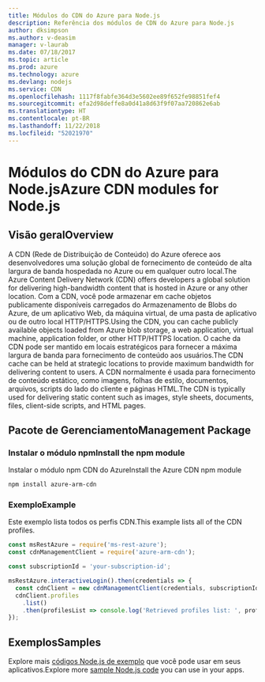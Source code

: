 ```yaml
---
title: Módulos do CDN do Azure para Node.js
description: Referência dos módulos de CDN do Azure para Node.js
author: dksimpson
ms.author: v-deasim
manager: v-laurab
ms.date: 07/18/2017
ms.topic: article
ms.prod: azure
ms.technology: azure
ms.devlang: nodejs
ms.service: CDN
ms.openlocfilehash: 1117f8fabfe364d3e5602ee89f652fe98851fef4
ms.sourcegitcommit: efa2d98deffe8a0d41a8d63f9f07aa720862e6ab
ms.translationtype: HT
ms.contentlocale: pt-BR
ms.lasthandoff: 11/22/2018
ms.locfileid: "52021970"
---
```

# <a name="azure-cdn-modules-for-nodejs"></a><span data-ttu-id="04a39-103">Módulos do CDN do Azure para Node.js</span><span class="sxs-lookup"><span data-stu-id="04a39-103">Azure CDN modules for Node.js</span></span>

## <a name="overview"></a><span data-ttu-id="04a39-104">Visão geral</span><span class="sxs-lookup"><span data-stu-id="04a39-104">Overview</span></span>

<span data-ttu-id="04a39-105">A CDN (Rede de Distribuição de Conteúdo) do Azure oferece aos desenvolvedores uma solução global de fornecimento de conteúdo de alta largura de banda hospedada no Azure ou em qualquer outro local.</span><span class="sxs-lookup"><span data-stu-id="04a39-105">The Azure Content Delivery Network (CDN) offers developers a global solution for delivering high-bandwidth content that is hosted in Azure or any other location.</span></span> <span data-ttu-id="04a39-106">Com a CDN, você pode armazenar em cache objetos publicamente disponíveis carregados do Armazenamento de Blobs do Azure, de um aplicativo Web, da máquina virtual, de uma pasta de aplicativo ou de outro local HTTP/HTTPS.</span><span class="sxs-lookup"><span data-stu-id="04a39-106">Using the CDN, you can cache publicly available objects loaded from Azure blob storage, a web application, virtual machine, application folder, or other HTTP/HTTPS location.</span></span> <span data-ttu-id="04a39-107">O cache da CDN pode ser mantido em locais estratégicos para fornecer a máxima largura de banda para fornecimento de conteúdo aos usuários.</span><span class="sxs-lookup"><span data-stu-id="04a39-107">The CDN cache can be held at strategic locations to provide maximum bandwidth for delivering content to users.</span></span> <span data-ttu-id="04a39-108">A CDN normalmente é usada para fornecimento de conteúdo estático, como imagens, folhas de estilo, documentos, arquivos, scripts do lado do cliente e páginas HTML.</span><span class="sxs-lookup"><span data-stu-id="04a39-108">The CDN is typically used for delivering static content such as images, style sheets, documents, files, client-side scripts, and HTML pages.</span></span>

## <a name="management-package"></a><span data-ttu-id="04a39-109">Pacote de Gerenciamento</span><span class="sxs-lookup"><span data-stu-id="04a39-109">Management Package</span></span>

### <a name="install-the-npm-module"></a><span data-ttu-id="04a39-110">Instalar o módulo npm</span><span class="sxs-lookup"><span data-stu-id="04a39-110">Install the npm module</span></span>

<span data-ttu-id="04a39-111">Instalar o módulo npm CDN do Azure</span><span class="sxs-lookup"><span data-stu-id="04a39-111">Install the Azure CDN npm module</span></span>

```bash
npm install azure-arm-cdn
```

### <a name="example"></a><span data-ttu-id="04a39-112">Exemplo</span><span class="sxs-lookup"><span data-stu-id="04a39-112">Example</span></span>

<span data-ttu-id="04a39-113">Este exemplo lista todos os perfis CDN.</span><span class="sxs-lookup"><span data-stu-id="04a39-113">This example lists all of the CDN profiles.</span></span>

```javascript
const msRestAzure = require('ms-rest-azure');
const cdnManagementClient = require('azure-arm-cdn');

const subscriptionId = 'your-subscription-id';

msRestAzure.interactiveLogin().then(credentials => {
  const cdnClient = new cdnManagementClient(credentials, subscriptionId);
  cdnClient.profiles
    .list()
    .then(profilesList => console.log('Retrieved profiles list: ', profilesList));
});
```

## <a name="samples"></a><span data-ttu-id="04a39-114">Exemplos</span><span class="sxs-lookup"><span data-stu-id="04a39-114">Samples</span></span>

<span data-ttu-id="04a39-115">Explore mais [códigos Node.js de exemplo](https://azure.microsoft.com/resources/samples/?platform=nodejs) que você pode usar em seus aplicativos.</span><span class="sxs-lookup"><span data-stu-id="04a39-115">Explore more [sample Node.js code](https://azure.microsoft.com/resources/samples/?platform=nodejs) you can use in your apps.</span></span>
